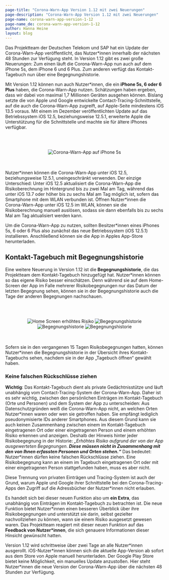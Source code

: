 ```yaml
---
page-title: "Corona-Warn-App Version 1.12 mit zwei Neuerungen"
page-description: "Corona-Warn-App Version 1.12 mit zwei Neuerungen"
page-name: corona-warn-app-version-1-12
page-name_de: corona-warn-app-version-1-12
author: Hanna Heine
layout: blog
---
```

 
Das Projektteam der Deutschen Telekom und SAP hat ein Update der Corona-Warn-App veröffentlicht, das Nutzer*innen innerhalb der nächsten 48 Stunden zur Verfügung steht. In Version 1.12 gibt es zwei große Neuerungen: Zum einen läuft die Corona-Warn-App nun auch auf dem iPhone 5s, dem iPhone 6 und 6 Plus. Zum anderen verfügt das Kontakt-Tagebuch nun über eine Begegnungshistorie. 
 
<!-- overview -->

Mit Version 1.12 können nun auch Nutzer*innen, die ein **iPhone 5s, 6 oder 6 Plus** haben, die Corona-Warn-App nutzen. Schätzungen haben ergeben, dass wir dabei von maximal 1,7 Millionen Geräten ausgehen können. Bislang setzte die von Apple und Google entwickelte Contact-Tracing-Schnittstelle, auf die auch die Corona-Warn-App zugreift, auf Apple-Seite mindestens iOS 13.5 voraus. Mit einem im Dezember veröffentlichten Update auf das Betriebssystem iOS 12.5, beziehungsweise 12.5.1, erweiterte Apple die Unterstützung für die Schnittstelle und machte sie für ältere iPhones verfügbar. 

<br></br>
<center> <img src="./cwa-ios-12-5.jpg" title="Corona-Warn-App auf iPhone 5s" style="align: center"></center>
<br></br>

Nutzer\*innen können die Corona-Warn-App unter iOS 12.5, beziehungsweise 12.5.1, uneingeschränkt verwenden. Der einzige Unterschied: Unter iOS 12.5 aktualisiert die Corona-Warn-App die Risikoberechnung im Hintergrund bis zu zwei Mal am Tag, während das unter iOS 13.7 oder höher bis zu sechs Mal am Tag möglich ist, sofern das Smartphone mit dem WLAN verbunden ist. Öffnen Nutzer\*innen die Corona-Warn-App unter iOS 12.5 im WLAN, können sie die Risikoberechnung manuell auslösen, sodass sie dann ebenfalls bis zu sechs Mal am Tag aktualisiert werden kann.

Um die Corona-Warn-App zu nutzen, sollten Besitzer\*innen eines iPhones 5s, 6 oder 6 Plus also zunächst das neue Betriebssystem (iOS 12.5.1) installieren. Anschließend können sie die App in Apples App-Store herunterladen.


## Kontakt-Tagebuch mit Begegnungshistorie

Eine weitere Neuerung in Version 1.12 ist die **Begegnungshistorie**, die das Projektteam dem Kontakt-Tagebuch hinzugefügt hat. Nutzer*innen können so das eigene Risiko besser einschätzen. Denn während sie auf dem Home-Screen der App im Falle mehrerer Risikobegegnungen nur das Datum der letzten Begegnung sehen, können sie in der Begegnungshistorie auch die Tage der anderen Begegnungen nachschauen. 

<br></br>

<center> <img src="./cwa-1-12-begegnungshistorie-home-screen.png" title="Home Screen erhöhtes Risiko" style="align: center"> <img src="./cwa-1-12-begegnungshistorie.png" title="Begegnungshistorie" style="align: center"> <img src="./cwa-1-12-begegnungshistorie-2.png" title="Begegnungshistorie" style="align: center"> <img src="./cwa-1-12-begegnungshistorie-3.png" title="Begegnungshistorie" style="align: center"> </center>
<br></br>


Sofern sie in den vergangenen 15 Tagen Risikobegegnungen hatten, können Nutzer*innen die Begegnungshistorie in der Übersicht ihres Kontakt-Tagebuchs sehen, nachdem sie in der App „Tagebuch öffnen“ gewählt haben. 

### Keine falschen Rückschlüsse ziehen

**Wichtig**: Das Kontakt-Tagebuch dient als private Gedächtnisstütze und läuft unabhängig vom Contact-Tracing-System der Corona-Warn-App. Daher ist es sehr wichtig, zwischen den persönlichen Einträgen im Kontakt-Tagebuch (Orte und Personen) und dem System der App zu unterscheiden: Aus Datenschutzgründen weiß die Corona-Warn-App nicht, an welchen Orten Nutzer\*innen waren oder wen sie getroffen haben. Sie empfängt lediglich pseudonymisierte IDs anderer Smartphones. Aus diesem Grund kann sie auch keinen Zusammenhang zwischen einem im Kontakt-Tagebuch eingetragenen Ort oder einer eingetragenen Person und einem erhöhten Risiko erkennen und anzeigen. Deshalb der Hinweis hinter jeder Risikobegegnung in der Historie: *„Erhöhtes Risiko aufgrund der von der App ausgewerteten Begegnungen. __Diese müssen nicht in Zusammenhang mit den von Ihnen erfassten Personen und Orten stehen.“__*  Das bedeutet: Nutzer\*innen dürfen keine falschen Rückschlüsse ziehen. Eine Risikobegegnung kann an einem im Tagebuch eingetragenen Ort oder mit einer eingetragenen Person stattgefunden haben, muss es aber nicht.

Diese Trennung von privaten Einträgen und Tracing-System ist auch der Grund, warum Apple und Google ihrer Schnittstelle bei den Corona-Tracing-Apps den Zugriff auf die Adressbücher der Nutzer\*innen nicht erlauben.

Es handelt sich bei dieser neuen Funktion also um **ein Extra**, das unabhängig von Einträgen im Kontakt-Tagebuch zu betrachten ist. Die neue Funktion bietet Nutzer\*innen einen besseren Überblick über ihre Risikobegegnungen und unterstützt sie darin, selbst gezielter nachvollziehen zu können, wann sie einem Risiko ausgesetzt gewesen waren. Das Projektteam reagiert mit dieser neuen Funktion auf das **Feedback von Nutzer*innen**, die sich genauere Informationen dieser Hinsicht gewünscht hatten. 

Version 1.12 wird schrittweise über zwei Tage an alle Nutzer\*innen ausgerollt. iOS-Nutzer\*innen können sich die aktuelle App-Version ab sofort aus dem Store von Apple manuell herunterladen. Der Google Play Store bietet keine Möglichkeit, ein manuelles Update anzustoßen. Hier steht Nutzer\*innen die neue Version der Corona-Warn-App über die nächsten 48 Stunden zur Verfügung.
